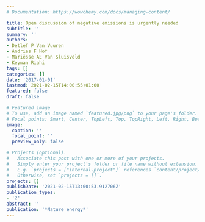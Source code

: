 ```yaml
---
# Documentation: https://wowchemy.com/docs/managing-content/

title: Open discussion of negative emissions is urgently needed
subtitle: ''
summary: ''
authors:
- Detlef P Van Vuuren
- Andries F Hof
- Mariësse AE Van Sluisveld
- Keywan Riahi
tags: []
categories: []
date: '2017-01-01'
lastmod: 2021-02-15T14:00:55+01:00
featured: false
draft: false

# Featured image
# To use, add an image named `featured.jpg/png` to your page's folder.
# Focal points: Smart, Center, TopLeft, Top, TopRight, Left, Right, BottomLeft, Bottom, BottomRight.
image:
  caption: ''
  focal_point: ''
  preview_only: false

# Projects (optional).
#   Associate this post with one or more of your projects.
#   Simply enter your project's folder or file name without extension.
#   E.g. `projects = ["internal-project"]` references `content/project/deep-learning/index.md`.
#   Otherwise, set `projects = []`.
projects: []
publishDate: '2021-02-15T13:00:53.912706Z'
publication_types:
- '2'
abstract: ''
publication: '*Nature energy*'
---
```

